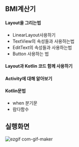 ## BMI계산기

#### Layout을 그리는법
+ LinearLayout사용하기
+ TextView의 속성들과 사용하는법
+ EditText의 속성들과 사용하는법
+ Button 사용하는 법

#### Layout과 Kotlin 코드 함께 사용하기
#### Activity에 대해 알아보기

#### Kotlin문법
+ when 분기문
+ 람다함수


## 실행화면

![ezgif com-gif-maker](https://user-images.githubusercontent.com/80438964/169583955-8a535a33-9be5-4257-bd31-2582921e394d.gif)
